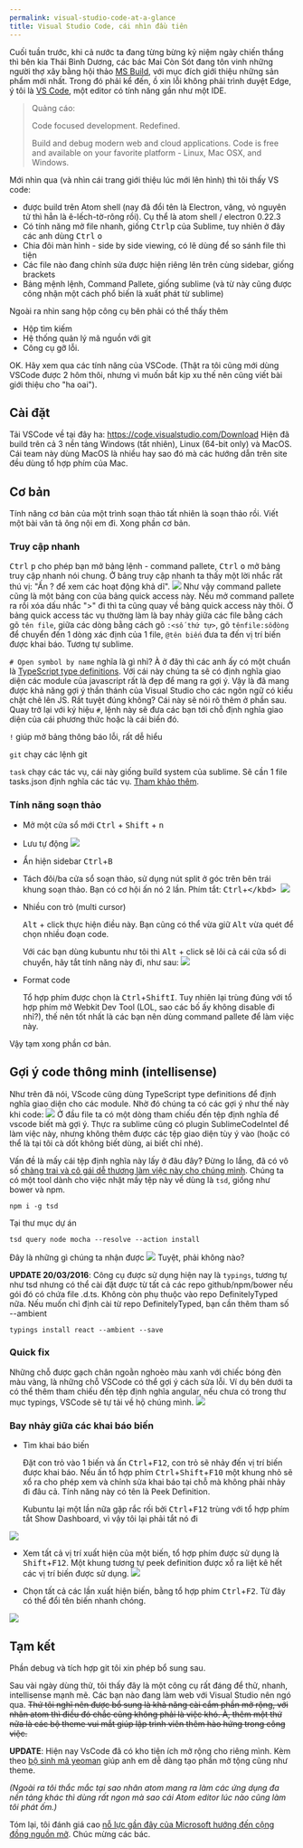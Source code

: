```yaml
---
permalink: visual-studio-code-at-a-glance
title: Visual Studio Code, cái nhìn đầu tiên
---
```


Cuối tuần trước, khi cả nước ta đang từng bừng kỷ niệm ngày chiến thắng thì bên kia Thái Bình Dương, các bác Mai Còn Sót đang tôn vinh những người thợ xây bằng hội thảo [MS Build](http://www.buildwindows.com/), với mục đích giới thiệu những sản phẩm mới nhất. Trong đó phải kể đến, ồ xin lỗi không phải trình duyệt Edge, ý tôi là [VS Code](https://code.visualstudio.com/), một editor có tính năng gần như một IDE.

> Quảng cáo:
>
> Code focused development. Redefined.
>
> Build and debug modern web and cloud applications. Code is free and available on your favorite platform - Linux, Mac OSX, and Windows.

Mới nhìn qua (và nhìn cái trang giới thiệu lúc mới lên hình) thì tôi thấy VS code:

- được build trên Atom shell (nay đã đổi tên là Electron, vâng, vỏ nguyên tử thì hẳn là ê-lếch-tờ-rông rồi). Cụ thể là atom shell / electron 0.22.3
- Có tính năng mở file nhanh, giống <kbd>Ctrl</kbd><kbd>p</kbd> của Sublime, tuy nhiên ở đây các anh dùng <kbd>Ctrl</kbd> <kbd>o</kbd>
- Chia đôi màn hình - side by side viewing, có lẽ dùng để so sánh file thì tiện
- Các file nào đang chỉnh sửa được hiện riêng lên trên cùng sidebar, giống brackets
- Bảng mệnh lệnh, Command Pallete, giống sublime (và từ này cũng được công nhận một cách phổ biến là xuất phát từ sublime)

Ngoài ra nhìn sang hộp công cụ bên phải có thể thấy thêm

- Hộp tìm kiếm
- Hệ thống quản lý mã nguồn với git
- Công cụ gỡ lỗi.

OK. Hãy xem qua các tính năng của VSCode. (Thật ra tôi cũng mới dùng VSCode được 2 hôm thôi, nhưng vì muốn bắt kịp xu thế nên cũng viết bài giới thiệu cho "ha oai").

## Cài đặt
Tải VSCode về tại đây ha: https://code.visualstudio.com/Download
Hiện đã build trên cả 3 nền tảng Windows (tất nhiên), Linux (64-bit only) và MacOS. Cái team này dùng MacOS là nhiều hay sao đó mà các hướng dẫn trên site đều dùng tổ hợp phím của Mac.

## Cơ bản
Tính năng cơ bản của một trình soạn thảo tất nhiên là soạn thảo rồi. Viết một bài văn tả ông nội em đi. Xong phần cơ bản.

### Truy cập nhanh
<kbd>Ctrl</kbd> <kbd>p</kbd> cho phép bạn mở bảng lệnh - command pallete, <kbd>Ctrl</kbd> <kbd>o</kbd> mở bảng truy cập nhanh nói chung. Ở bảng truy cập nhanh ta thấy một lời nhắc rất thú vị: "Ấn ? để xem các hoạt động khả dĩ".
![](/assets/images/2015/05/quick-access.png)
Như vậy command pallete cũng là một bảng con của bảng quick access này. Nếu mở command pallete ra rồi xóa dấu nhắc ">" đi thì ta cũng quay về bảng quick access này thôi.
Ở bảng quick access tác vụ thường làm là bay nhảy giữa các file bằng cách gõ `tên file`, giữa các dòng bằng cách gõ `:<số thứ tự>`, gõ `tênfile:sốdòng` để chuyển đến 1 dòng xác định của 1 file, `@tên biến` đưa ta đến vị trí biến được khai báo. Tương tự sublime.

`# Open symbol by name` nghĩa là gì nhỉ? À ở đây thì các anh ấy có một chuẩn là [TypeScript type definitions](http://definitelytyped.org/). Với cái này chúng ta sẽ có định nghĩa giao diện các module của javascript rất là đẹp để mang ra gợi ý. Vậy là đã mang được khả năng gợi ý thần thánh của Visual Studio cho các ngôn ngữ có kiểu chặt chẽ lên JS. Rất tuyệt đúng không? Cái này sẽ nói rõ thêm ở phần sau. Quay trở lại với ký hiệu `#`, lệnh này sẽ đưa các bạn tới chỗ định nghĩa giao diện của cái phương thức hoặc là cái biến đó.

`!` giúp mở bảng thông báo lỗi, rất dễ hiểu

`git` chạy các lệnh git

`task` chạy các tác vụ, cái này giống build system của sublime. Sẽ cần 1 file tasks.json định nghĩa các tác vụ. [Tham khảo thêm](https://code.visualstudio.com/Docs/tasks).

### Tính năng soạn thảo
* Mở một cửa sổ mới <kbd>Ctrl</kbd> + <kbd>Shift</kbd> + <kbd>n</kbd>
* Lưu tự động
![](/assets/images/2015/05/auto-save.png)
* Ẩn hiện sidebar <kbd>Ctrl</kbd>+<kbd>B</kbd>
* Tách đôi/ba cửa sổ soạn thảo, sử dụng nút split ở góc trên bên trái khung soạn thảo. Bạn có cơ hội ấn nó 2 lần. Phím tắt: <kbd>Ctrl</kbd>+<kbd>\</kbd>
![](/assets/images/2015/05/split.png)

* Nhiều con trỏ (multi cursor)

    <kbd>Alt</kbd> + click thực hiện điều này. Bạn cũng có thể vừa giữ <kbd>Alt</kbd> vừa quét để chọn nhiều đoạn code.

    Với các bạn dùng kubuntu như tôi thì <kbd>Alt</kbd> + click sẽ lôi cả cái cửa sổ di chuyển, hãy tắt tính năng này đi, như sau:
![](/assets/images/2015/05/multi-cursor-kubuntu-1.png)

* Format code

	Tổ hợp phím được chọn là <kbd>Ctrl</kbd>+<kbd>Shift</kbd><kbd>I</kbd>. Tuy nhiên lại trùng đúng với tổ hợp phím mở Webkit Dev Tool (LOL, sao các bố ấy không disable đi nhỉ?), thế nên tốt nhất là các bạn nên dùng command pallete để làm việc này.

Vậy tạm xong phần cơ bản.

## Gợi ý code thông minh (intellisense)

Như trên đã nói, VScode cũng dùng TypeScript type definitions để định nghĩa giao diện cho các module. Nhờ đó chúng ta có các gợi ý như thế này khi code:
![](/assets/images/2015/05/codeintel.jpg)
Ở đầu file ta có một dòng tham chiếu đến tệp định nghĩa để vscode biết mà gợi ý. Thực ra sublime cũng có plugin SublimeCodeIntel để làm việc này, nhưng không thêm được các tệp giao diện tùy ý vào (hoặc có thể là tại tôi cà dốt không biết dùng, ai biết chỉ nhé).

Vấn đề là mấy cái tệp định nghĩa này lấy ở đâu đây? Đừng lo lắng, đã có vô số [chàng trai và cô gái dễ thương làm việc này cho chúng mình](https://github.com/borisyankov/DefinitelyTyped). Chúng ta có một tool dành cho việc nhặt mấy tệp này về dùng là `tsd`, giống như bower và npm.
```
npm i -g tsd
```
Tại thư mục dự án
```
tsd query node mocha --resolve --action install
```
Đây là những gì chúng ta nhận được
![](/assets/images/2015/05/d-ts.png)
Tuyệt, phải không nào?

**UPDATE 20/03/2016**: Công cụ được sử dụng hiện nay là `typings`, tương tự như tsd nhưng có thể cài đặt được từ tất cả các repo github/npm/bower nếu gói đó có chứa file .d.ts. Không còn phụ thuộc vào repo DefinitelyTyped nữa. Nếu muốn chỉ định cài từ repo DefinitelyTyped, bạn cần thêm tham số --ambient

```
typings install react --ambient --save
```

### Quick fix
Những chỗ được gạch chân ngoằn nghoèo màu xanh với chiếc bóng đèn màu vàng, là những chỗ VSCode có thể gợi ý cách sửa lỗi. Ví dụ bên dưới ta có thể thêm tham chiếu đến tệp định nghĩa angular, nếu chưa có trong thư mục typings, VSCode sẽ tự tải về hộ chúng mình.
![](/assets/images/2015/05/quick-fix.png)

### Bay nhảy giữa các khai báo biến
* Tìm khai báo biến

	Đặt con trỏ vào 1 biến và ấn <kbd>Ctrl</kbd>+<kbd>F12</kbd>, con trỏ sẽ nhảy đến vị trí biến được khai báo. Nếu ấn tổ hợp phím <kbd>Ctrl</kbd>+<kbd>Shift</kbd>+<kbd>F10</kbd> một khung nhỏ sẽ xổ ra cho phép xem và chỉnh sửa khai báo tại chỗ mà không phải nhảy đi đâu cả. Tính năng này có tên là Peek Definition.

    Kubuntu lại một lần nữa gặp rắc rối bởi <kbd>Ctrl</kbd>+<kbd>F12</kbd> trùng với tổ hợp phím tắt Show Dashboard, vì vậy tôi lại phải tắt nó đi

![](/assets/images/2015/05/ctrlF12.png)

* Xem tất cả vị trí xuất hiện của một biến, tổ hợp phím được sử dụng là <kbd>Shift</kbd>+<kbd>F12</kbd>. Một khung tương tự peek definition được xổ ra liệt kê hết các vị trí biến được sử dụng.
![](/assets/images/2015/05/shiftF12.png)

* Chọn tất cả các lần xuất hiện biến, bằng tổ hợp phím <kbd>Ctrl</kbd>+<kbd>F2</kbd>. Từ đây có thể đổi tên biến nhanh chóng.

![](/assets/images/2015/05/select-all.png)

## Tạm kết
Phần debug và tích hợp git tôi xin phép bổ sung sau.

Sau vài ngày dùng thử, tôi thấy đây là một công cụ rất đáng để thử, nhanh, intellisense mạnh mẽ. Các bạn nào đang làm web với Visual Studio nên ngó qua. ~~Thứ tôi nghĩ nên được bổ sung là khả năng cài cắm phần mở rộng, với nhân atom thì điều đó chắc cũng không phải là việc khó. À, thêm một thứ nữa là các bộ theme vui mắt giúp lập trình viên thêm hào hứng trong công việc.~~

**UPDATE**: Hiện nay VsCode đã có kho tiện ích mở rộng cho riêng mình. Kèm theo [bộ sinh mã yeoman](https://code.visualstudio.com/docs/tools/yocode) giúp anh em dễ dàng tạo phần mở tộng cũng như theme.

*(Ngoài ra tôi thắc mắc tại sao nhân atom mang ra làm các ứng dụng đa nền tảng khác thì dùng rất ngon mà sao cái Atom editor lúc nào cũng làm tôi phát ốm.)*

Tóm lại, tôi đánh giá cao [nỗ lực gần đây của Microsoft hướng đến cộng đồng nguồn mở](http://www.microsoft.com/en-us/openness/default.aspx#home). Chúc mừng các bác.
